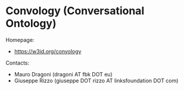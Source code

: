 Convology (Conversational Ontology)
===

Homepage:
* https://w3id.org/convology

Contacts:
* Mauro Dragoni (dragoni AT fbk DOT eu)
* Giuseppe Rizzo (giuseppe DOT rizzo AT linksfoundation DOT com)
